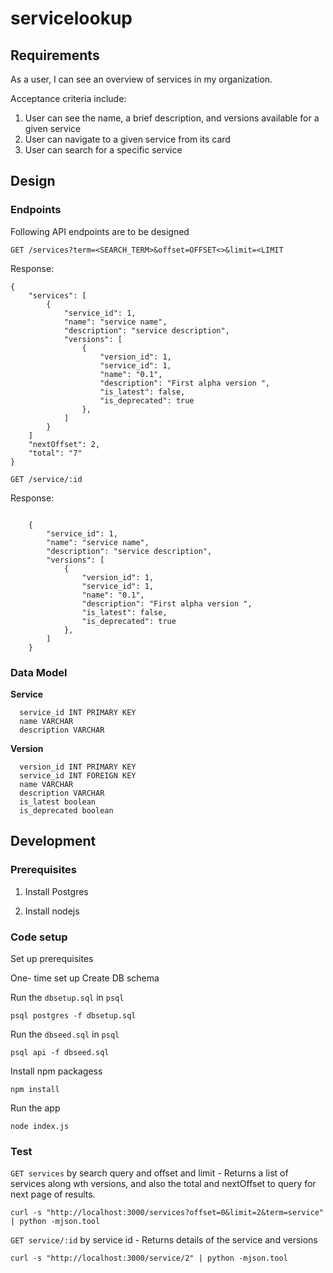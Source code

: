 # servicelookup

## Requirements
As a user, I can see an overview of services in my organization. 

Acceptance criteria include:

1. User can see the name, a brief description, and versions available for a given service
1. User can navigate to a given service from its card
1. User can search for a specific service


## Design

### Endpoints

Following API endpoints are to be designed

`GET /services?term=<SEARCH_TERM>&offset=OFFSET<>&limit=<LIMIT`

Response:
```
{
	"services": [
		{
			"service_id": 1,
			"name": "service name",
			"description": "service description",
			"versions": [
				{
					"version_id": 1,
					"service_id": 1,
					"name": "0.1",
					"description": "First alpha version ",
					"is_latest": false,
					"is_deprecated": true
				},
			]
		}
	]
	"nextOffset": 2,
	"total": "7"
}
```


`GET /service/:id`

Response:

```

	{
		"service_id": 1,
		"name": "service name",
		"description": "service description",
		"versions": [
			{
				"version_id": 1,
				"service_id": 1,
				"name": "0.1",
				"description": "First alpha version ",
				"is_latest": false,
				"is_deprecated": true
			},
		]
	}

```

### Data Model

**Service**
```
  service_id INT PRIMARY KEY
  name VARCHAR
  description VARCHAR
```


**Version**

``` 
  version_id INT PRIMARY KEY
  service_id INT FOREIGN KEY
  name VARCHAR
  description VARCHAR
  is_latest boolean
  is_deprecated boolean
```




## Development

### Prerequisites

1. Install Postgres

2. Install nodejs


### Code setup

Set up prerequisites

One- time set up Create DB schema

Run the `dbsetup.sql` in `psql`

`psql postgres -f dbsetup.sql`

Run the `dbseed.sql` in `psql`

`psql api -f dbseed.sql`


Install npm packagess

`npm install`


Run the app

`node index.js`




### Test

`GET services` by search query and offset and limit - Returns a list of services along wth versions, and also the total and nextOffset to query for next page of results.

`curl -s "http://localhost:3000/services?offset=0&limit=2&term=service" | python -mjson.tool`


`GET service/:id` by service id - Returns details of the service and versions

`curl -s "http://localhost:3000/service/2" | python -mjson.tool`

